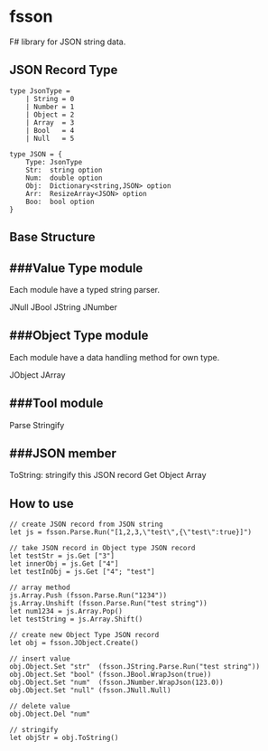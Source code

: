 fsson
===
F# library for JSON string data.

JSON Record Type
---
```
type JsonType =
    | String = 0
    | Number = 1
    | Object = 2
    | Array  = 3
    | Bool   = 4
    | Null   = 5

type JSON = {
    Type: JsonType
    Str:  string option
    Num:  double option
    Obj:  Dictionary<string,JSON> option
    Arr:  ResizeArray<JSON> option
    Boo:  bool option
}
```

Base Structure
---
###Value Type module
---
Each module have a typed string parser.

JNull
JBool
JString
JNumber

###Object Type module
---
Each module have a data handling method for own type.

JObject
JArray

###Tool module
---
Parse
Stringify

###JSON member
---
ToString: stringify this JSON record
Get
Object
Array

How to use
---
```
// create JSON record from JSON string
let js = fsson.Parse.Run("[1,2,3,\"test\",{\"test\":true}]")

// take JSON record in Object type JSON record
let testStr = js.Get ["3"]
let innerObj = js.Get ["4"]
let testInObj = js.Get ["4"; "test"]

// array method
js.Array.Push (fsson.Parse.Run("1234"))
js.Array.Unshift (fsson.Parse.Run("test string"))
let num1234 = js.Array.Pop()
let testString = js.Array.Shift()

// create new Object Type JSON record
let obj = fsson.JObject.Create()

// insert value
obj.Object.Set "str"  (fsson.JString.Parse.Run("test string"))
obj.Object.Set "bool" (fsson.JBool.WrapJson(true))
obj.Object.Set "num"  (fsson.JNumber.WrapJson(123.0))
obj.Object.Set "null" (fsson.JNull.Null)

// delete value
obj.Object.Del "num"

// stringify
let objStr = obj.ToString()
```

